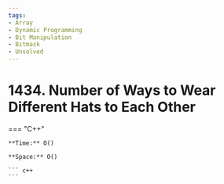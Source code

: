 ```yaml
---
tags:
- Array
- Dynamic Programming
- Bit Manipulation
- Bitmask
- Unsolved
---
```



# 1434. Number of Ways to Wear Different Hats to Each Other

=== "C++"

    **Time:** O()

    **Space:** O()

    ``` c++
    ```